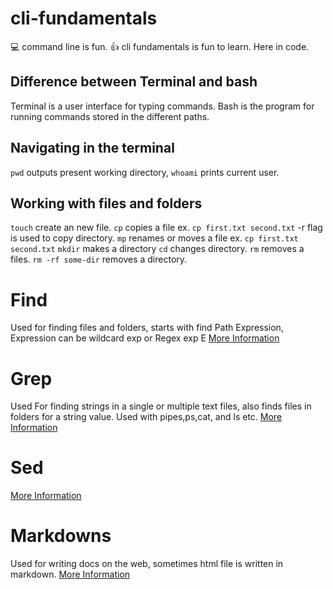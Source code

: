 # cli-fundamentals
:computer: command line is fun. :+1: cli fundamentals is fun to learn. Here in code.

## Difference between Terminal and bash
Terminal is a user interface for typing commands. Bash is the program for running commands stored in the different paths.

## Navigating in the terminal
`pwd` outputs present working directory, `whoami` prints current user.
## Working with files and folders
`touch` create an new file.
`cp` copies a file ex.  `cp first.txt second.txt` -r flag is used to copy directory.
`mp` renames or moves a file ex.  `cp first.txt second.txt`
`mkdir` makes a directory
`cd` changes directory.
`rm` removes a files. `rm -rf some-dir` removes a directory.

# Find 
Used for finding files and folders, starts with find Path Expression, Expression can be wildcard exp or Regex exp E
[More Information](./find-grep.md)
# Grep
Used For finding strings in a single or multiple text files, also finds files in folders for a string value. Used with pipes,ps,cat, and ls etc.
[More Information](./find-grep.md)

# Sed
[More Information](./sed.md)


# Markdowns 
Used for writing docs on the web, sometimes html file is written in markdown.
[More Information](./markdown.md)
